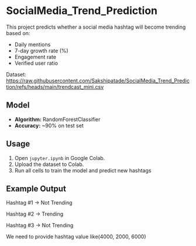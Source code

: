 # SocialMedia_Trend_Prediction

This project predicts whether a social media hashtag will become trending based on:
- Daily mentions
- 7-day growth rate (%)
- Engagement rate
- Verified user ratio

Dataset: https://raw.githubusercontent.com/Sakshipatade/SocialMedia_Trend_Prediction/refs/heads/main/trendcast_mini.csv

## Model
- **Algorithm:** RandomForestClassifier
- **Accuracy:** ~90% on test set

## Usage
1. Open `jupyter.ipynb` in Google Colab.
2. Upload the dataset to Colab.
3. Run all cells to train the model and predict new hashtags

## Example Output

Hashtag #1 → Not Trending

Hashtag #2 → Trending

Hashtag #3 → Not Trending

We need to provide hashtag value like(4000, 2000, 6000)
